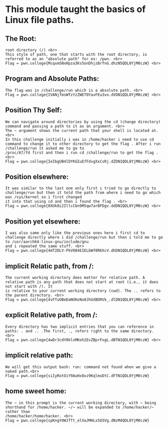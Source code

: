 # This module taught the basics of Linux file paths.
## The Root: <br>
    root directory (/) <br>
    This style of path, one that starts with the root directory, is referred to as an "absolute path" for ex: /pwn. <br> 
    Flag = pwn.college{McqxmSNxHpza3Ks5onDhjzBrfnG.dhzN5QDL0YjM0czW} <br>
## Program and Absolute Paths: <br>
    The flag was in /challenge/run which is a absolute path. <br>
    Flag = pwn.college{IVANjfmsWTzYzZWET0YavFEu3vo.dVDN1QDL0YjM0czW} <br>
## Position Thy Self: <br>
    We can navigate around directories by using the cd (change directory) command and passing a path to it as an argument. <br>
    The ~ argument shows the current path that your shell is located at. <br>
    In this challenge initially i was in /home/hacker i need to use cd command to change it to other directory to get the flag . After i run /challenge/run it asked me to go to 
    /proc/67/fd first and then i run cd /challenge/run to get the flag . <br>
    Flag = pwn.college{IeIbgUB4lDYKGIuEfFdvgXxCsRj.dZDN1QDL0YjM0czW} <br>
## Position elsewhere: <br>
    It was similar to the last one only first i tried to go directly to challenge/run but then it told the path from where i need to go which was /sys/kernel so i first changed 
    it into that using cd and then i found the flag . <br>
    Flag = pwn.college{0XUk8i2IllcCbn9MSqw7arBFDgv.ddDN1QDL0YjM0czW} <br>
## Position yet elsewhere: <br>
    I was also same only like the previous ones here i first cd to challenge directly where i did /challenge/run but then i told me to go to /usr/aarch64-linux-gnu/include/gnu 
    and i repeated the same stuff. <br>
    Flag = pwn.college{4mT2DLV-PkV084EIELbWf0RKXcV.dhDN1QDL0YjM0czW} <br>
## implicit Relatic path, from /: <br>
    The current working directory does matter for relative path. A relative path is any path that does not start at root (i.e., it does not start with /). It 
    is relative to your current working directory (cwd). The .. refers to the parent directory. <br>
    Flag = pwn.college{4vFTuOBeDaNOHzNo0JhGXBDRVk_.dlDN1QDL0YjM0czW} <br>
## explicit Relative path, from /: <br>
    Every directory has two implicit entries that you can reference in paths: . and .. .The first, ., refers right to the same directory. <br>
    Flag = pwn.college{4wDr3cdY0klxMKoh2EvZBprFxgL.dBTN1QDL0YjM0czW} <br>
## implicit relative path: <br>
    We will get this output bash: run: command not found when we give a naked path.<br>
    Flag = pwn.college{siIyRotOiY9AuHx8xz9KqlmxDtC.dFTN1QDL0YjM0czW}
## home sweet home: <br>
    The ~ in this prompt is the current working directory, with ~ being shorthand for /home/hacker. ~/~ will be expanded to /home/hacker/~ rather than 
    /home/hacker/home/hacker. <br>
    Flag = pwn.college{spKngYOWJfTt_elXaJMHLxSO3Vg.dNzM4QDL0YjM0czW}
    
   
    

    
    
    
    
    

